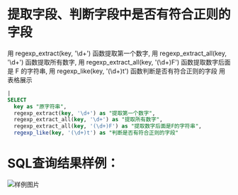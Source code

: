# 提取字段、判断字段中是否有符合正则的字段

用 regexp_extract(key, '\d+') 函数提取第一个数字,
用 regexp_extract_all(key, '\d+') 函数提取所有数字,
用 regexp_extract_all(key, '(\d+)F') 函数提取数字后面是 F 的字符串,
用 regexp_like(key, '(\d+)t') 函数判断是否有符合正则的字段
用表格展示



```SQL
|
SELECT
  key as "原字符串",
  regexp_extract(key, '\d+') as "提取第一个数字",
  regexp_extract_all(key, '\d+') as "提取所有数字",
  regexp_extract_all(key, '(\d+)F') as "提取数字后面是F的字符串",
  regexp_like(key, '(\d+)t') as "判断是否有符合正则的字段"
```

# SQL查询结果样例：

![样例图片](https://img.alicdn.com/tfs/TB12286Qlr0gK0jSZFnXXbRRXXa-667-358.png)